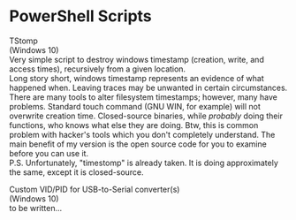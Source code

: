 # PowerShell Scripts

TStomp<br>
(Windows 10)<br>
Very simple script to destroy windows timestamp (creation, write, and access times), recursively from a given location.<br>
Long story short, windows timestamp represents an evidence of what happened when. Leaving traces may be unwanted in certain circumstances. There are many tools to alter filesystem timestamps; however, many have problems. Standard touch command (GNU WIN, for example) will not overwrite creation time. Closed-source binaries, while <i>probably</i> doing their functions, who knows what else they are doing. Btw, this is common problem with hacker's tools which you don't completely understand. The main benefit of my version is the open source code for you to examine before you can use it.<br>
P.S. Unfortunately, "timestomp" is already taken. It is doing approximately the same, except it is closed-source.

Custom VID/PID for USB-to-Serial converter(s)<br>
(Windows 10)<br>
to be written...
